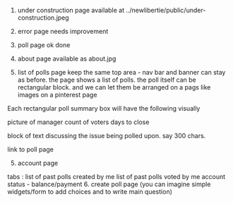 
1. under construction page
  available at  ../newlibertie/public/under-construction.jpeg


2. error page
  needs improvement

3. poll page
   ok done

4. about page
  available as about.jpg


5. list of polls page
keep the same top area - nav bar and banner can stay as before.
the page shows a list of polls.  the poll itself can be rectangular block. and we can let them be
arranged on a pags like images on a pinterest page

Each rectangular poll summary box will have the following visually
 
   picture of manager     count of voters         days to close
   
   block of text discussing the issue being polled upon.  say 300 chars. 

   link to poll page




5. account page

tabs : list of past polls created by me
list of past polls voted by me
account status - balance/payment
6. create poll page (you can imagine simple widgets/form to add choices and to write main question)
